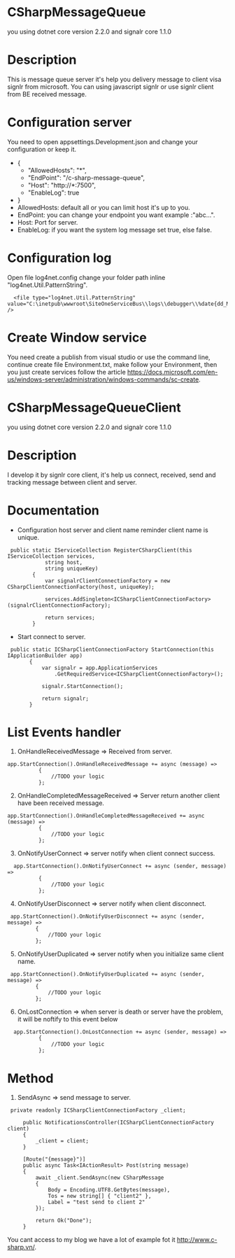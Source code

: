 # CSharpMessageQueue
you using dotnet core version 2.2.0 and signalr core 1.1.0 
# Description
This is message queue server it's help you delivery message to client visa signlr from microsoft. 
You can using javascript signlr or use signlr client from BE received message.
# Configuration server
You need to open appsettings.Development.json and change your configuration or keep it.
- {
  - "AllowedHosts": "*",
  - "EndPoint": "/c-sharp-message-queue",
  - "Host": "http://*:7500",
  - "EnableLog": true
- } 
- AllowedHosts: default all or you can limit host it's up to you.
- EndPoint: you can change your endpoint you want example :"abc...".
- Host: Port for server.
- EnableLog: if you want the system log message set true, else false.
# Configuration log
Open file log4net.config change your folder path inline "log4net.Util.PatternString".
```
  <file type="log4net.Util.PatternString" value="C:\inetpub\wwwroot\SiteOneServiceBus\\logs\\debugger\\%date{dd_MM_yyyy}.log" />
```
# Create Window service
You need create a publish from visual studio or use the command line, continue create file Environment.txt, make follow your Environment, then you just create services follow the article https://docs.microsoft.com/en-us/windows-server/administration/windows-commands/sc-create.
# CSharpMessageQueueClient
you using dotnet core version 2.2.0 and signalr core 1.1.0 
# Description
I develop it by signlr core client, it's help us connect, received, send and tracking message between client and server.
# Documentation
- Configuration host server and client name reminder client name is unique.
```
 public static IServiceCollection RegisterCSharpClient(this IServiceCollection services,
            string host,
            string uniqueKey)
        {
            var signalrClientConnectionFactory = new CSharpClientConnectionFactory(host, uniqueKey);

            services.AddSingleton<ICSharpClientConnectionFactory>(signalrClientConnectionFactory);

            return services;
        }
```
- Start connect to server.
 ```
  public static ICSharpClientConnectionFactory StartConnection(this IApplicationBuilder app)
        {
            var signalr = app.ApplicationServices
                .GetRequiredService<ICSharpClientConnectionFactory>();

            signalr.StartConnection();

            return signalr;
        }
  ```
  # List Events handler
  1. OnHandleReceivedMessage => Received from server.
  ```
  app.StartConnection().OnHandleReceivedMessage += async (message) =>
            {
                //TODO your logic
            };
  ```
  2. OnHandleCompletedMessageReceived => Server return another client have been received message.
  ```
  app.StartConnection().OnHandleCompletedMessageReceived += async (message) => 
            {
                //TODO your logic
            };
  ```
  3. OnNotifyUserConnect => server notify when client connect success.
  ```
    app.StartConnection().OnNotifyUserConnect += async (sender, message) =>
            {
                //TODO your logic
            };
  ```
  4. OnNotifyUserDisconnect => server notify when client disconnect.
   ```
    app.StartConnection().OnNotifyUserDisconnect += async (sender, message) =>
            {
                //TODO your logic
            };
  ```
  5. OnNotifyUserDuplicated => server notify when you initialize same client name.
   ```
    app.StartConnection().OnNotifyUserDuplicated += async (sender, message) =>
            {
                //TODO your logic
            };
  ```
  6. OnLostConnection => when server is death or server have the problem, it will be noftify to this event below
  ```
    app.StartConnection().OnLostConnection += async (sender, message) =>
            {
                //TODO your logic
            };
  ```
  # Method
   1. SendAsync => send message to server.
   ```
    private readonly ICSharpClientConnectionFactory _client;

        public NotificationsController(ICSharpClientConnectionFactory client)
        {
            _client = client;
        }

        [Route("{message}")]
        public async Task<IActionResult> Post(string message)
        {
            await _client.SendAsync(new CSharpMessage
            {
                Body = Encoding.UTF8.GetBytes(message),
                Tos = new string[] { "client2" },
                Label = "test send to client 2"
            });

            return Ok("Done");
        }
   ```
  You cant access to my blog we have a lot of example fot it http://www.c-sharp.vn/.
